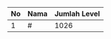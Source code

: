 | No | Nama            | Jumlah Level |
|----|-----------------|--------------|
| 1  | #    |    1026        |
